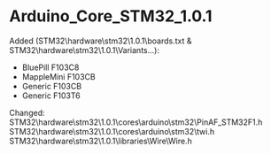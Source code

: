 # Arduino_Core_STM32_1.0.1

Added (STM32\hardware\stm32\1.0.1\boards.txt & STM32\hardware\stm32\1.0.1\Variants\...):
* BluePill F103C8
* MappleMini F103CB
* Generic F103CB
* Generic F103T6

Changed:
STM32\hardware\stm32\1.0.1\cores\arduino\stm32\PinAF_STM32F1.h
STM32\hardware\stm32\1.0.1\cores\arduino\stm32\twi.h
STM32\hardware\stm32\1.0.1\libraries\Wire\Wire.h
